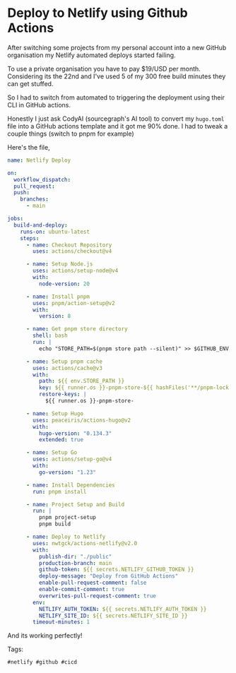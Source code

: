 # Deploy to Netlify using Github Actions

After switching some projects from my personal account into a new GitHub
organisation my Netlify automated deploys started failing.

To use a private organisation you have to pay $19/USD per month. Considering its
the 22nd and I've used 5 of my 300 free build minutes they can get stuffed.

So I had to switch from automated to triggering the deployment using their CLI
in GitHub actions.

Honestly I just ask CodyAI (sourcegraph's AI tool) to convert my `hugo.toml`
file into a GitHub actions template and it got me 90% done. I had to tweak a
couple things (switch to pnpm for example)

Here's the file,

```yaml
name: Netlify Deploy

on:
  workflow_dispatch:
  pull_request:
  push:
    branches:
      - main

jobs:
  build-and-deploy:
    runs-on: ubuntu-latest
    steps:
      - name: Checkout Repository
        uses: actions/checkout@v4

      - name: Setup Node.js
        uses: actions/setup-node@v4
        with:
          node-version: 20

      - name: Install pnpm
        uses: pnpm/action-setup@v2
        with:
          version: 8

      - name: Get pnpm store directory
        shell: bash
        run: |
          echo "STORE_PATH=$(pnpm store path --silent)" >> $GITHUB_ENV

      - name: Setup pnpm cache
        uses: actions/cache@v3
        with:
          path: ${{ env.STORE_PATH }}
          key: ${{ runner.os }}-pnpm-store-${{ hashFiles('**/pnpm-lock.yaml') }}
          restore-keys: |
            ${{ runner.os }}-pnpm-store-

      - name: Setup Hugo
        uses: peaceiris/actions-hugo@v2
        with:
          hugo-version: "0.134.3"
          extended: true

      - name: Setup Go
        uses: actions/setup-go@v4
        with:
          go-version: "1.23"

      - name: Install Dependencies
        run: pnpm install

      - name: Project Setup and Build
        run: |
          pnpm project-setup
          pnpm build

      - name: Deploy to Netlify
        uses: nwtgck/actions-netlify@v2.0
        with:
          publish-dir: "./public"
          production-branch: main
          github-token: ${{ secrets.NETLIFY_GITHUB_TOKEN }}
          deploy-message: "Deploy from GitHub Actions"
          enable-pull-request-comment: false
          enable-commit-comment: true
          overwrites-pull-request-comment: true
        env:
          NETLIFY_AUTH_TOKEN: ${{ secrets.NETLIFY_AUTH_TOKEN }}
          NETLIFY_SITE_ID: ${{ secrets.NETLIFY_SITE_ID }}
        timeout-minutes: 1
```

And its working perfectly!

Tags:

    #netlify #github #cicd
